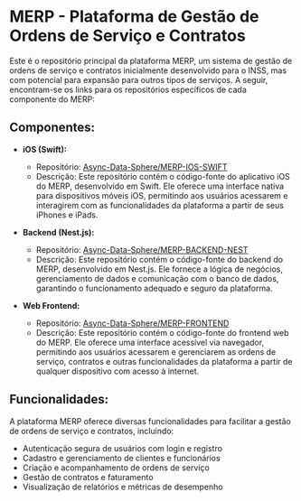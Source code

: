# MERP - Plataforma de Gestão de Ordens de Serviço e Contratos

Este é o repositório principal da plataforma MERP, um sistema de gestão de ordens de serviço e contratos inicialmente desenvolvido para o INSS, mas com potencial para expansão para outros tipos de serviços. A seguir, encontram-se os links para os repositórios específicos de cada componente do MERP:

## Componentes:

- **iOS (Swift):**
  - Repositório: [Async-Data-Sphere/MERP-IOS-SWIFT](https://github.com/Async-Data-Sphere/MERP-IOS-SWIFT)
  - Descrição: Este repositório contém o código-fonte do aplicativo iOS do MERP, desenvolvido em Swift. Ele oferece uma interface nativa para dispositivos móveis iOS, permitindo aos usuários acessarem e interagirem com as funcionalidades da plataforma a partir de seus iPhones e iPads.

- **Backend (Nest.js):**
  - Repositório: [Async-Data-Sphere/MERP-BACKEND-NEST](https://github.com/Async-Data-Sphere/MERP-BACKEND-NEST)
  - Descrição: Este repositório contém o código-fonte do backend do MERP, desenvolvido em Nest.js. Ele fornece a lógica de negócios, gerenciamento de dados e comunicação com o banco de dados, garantindo o funcionamento adequado e seguro da plataforma.

- **Web Frontend:**
  - Repositório: [Async-Data-Sphere/MERP-FRONTEND](https://github.com/Async-Data-Sphere/MERP-FRONTEND)
  - Descrição: Este repositório contém o código-fonte do frontend web do MERP. Ele oferece uma interface acessível via navegador, permitindo aos usuários acessarem e gerenciarem as ordens de serviço, contratos e outras funcionalidades da plataforma a partir de qualquer dispositivo com acesso à internet.

## Funcionalidades:

A plataforma MERP oferece diversas funcionalidades para facilitar a gestão de ordens de serviço e contratos, incluindo:

- Autenticação segura de usuários com login e registro
- Cadastro e gerenciamento de clientes e funcionários
- Criação e acompanhamento de ordens de serviço
- Gestão de contratos e faturamento
- Visualização de relatórios e métricas de desempenho
